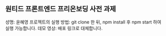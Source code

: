 ## 원티드 프론트엔드 프리온보딩 사전 과제

성명: 윤혜영
프로젝트의 실행 방법: git clone 한 뒤, npm install 후 npm start 하여 실행 가능합니다.
데모 영상: 배포 링크로 대체합니다.
